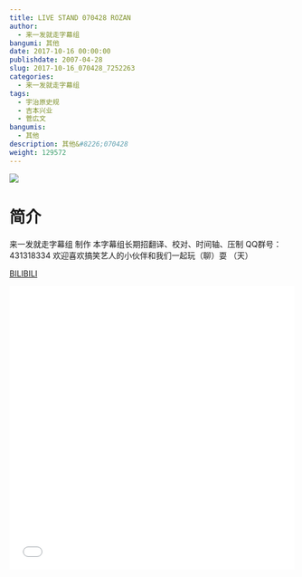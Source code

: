 ```yaml
---
title: LIVE STAND 070428 ROZAN
author: 
  - 来一发就走字幕组
bangumi: 其他
date: 2017-10-16 00:00:00
publishdate: 2007-04-28
slug: 2017-10-16_070428_7252263
categories: 
  - 来一发就走字幕组
tags: 
  - 宇治原史规
  - 吉本兴业
  - 菅広文
bangumis: 
  - 其他
description: 其他&#8226;070428
weight: 129572
---
```


![](https://i.imgur.com/zgQ7YAd.jpg)

# 简介  
来一发就走字幕组 制作 本字幕组长期招翻译、校对、时间轴、压制   QQ群号：431318334 欢迎喜欢搞笑艺人的小伙伴和我们一起玩（聊）耍 （天）

  [BILIBILI](https://www.bilibili.com/video/av7252263/)


  <iframe src="//www.bilibili.com/html/html5player.html?cid=11856081&aid=7252263" width="100%" height="500" frameborder="0" allowfullscreen="allowfullscreen"></iframe>
